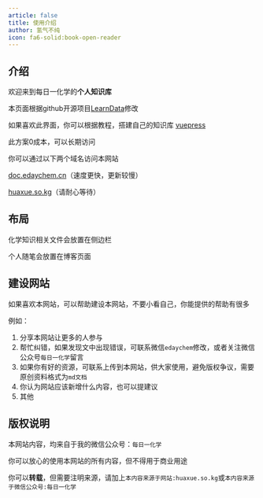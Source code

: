 ```yaml
---
article: false
title: 使用介绍
author: 氢气不纯
icon: fa6-solid:book-open-reader
---
```


## 介绍

欢迎来到每日一化学的**个人知识库**

本页面根据github开源项目[LearnData](https://github.com/rockbenben/LearnData)修改

如果喜欢此界面，你可以根据教程，搭建自己的知识库 [vuepress](https://vuepress.github.io/zh/)

此方案0成本，可以长期访问 

你可以通过以下两个域名访问本网站

[doc.edaychem.cn](https://doc.edaychem.cn/)（速度更快，更新较慢）

[huaxue.so.kg](https://huaxue.so.kg/)（请耐心等待）

## 布局

化学知识相关文件会放置在侧边栏

个人随笔会放置在博客页面

## 建设网站

如果喜欢本网站，可以帮助建设本网站，不要小看自己，你能提供的帮助有很多

例如：

1. 分享本网站让更多的人参与
2. 帮忙纠错，如果发现文中出现错误，可联系微信`edaychem`修改，或者关注微信公众号`每日一化学`留言
3. 如果你有好的资源，可联系上传到本网站，供大家使用，避免版权争议，需要原创资料格式为`md文档`
4. 你认为网站应该新增什么内容，也可以提建议
5. 其他

## 版权说明

本网站内容，均来自于我的微信公众号：`每日一化学`

你可以放心的使用本网站的所有内容，但不得用于商业用途

你可以**转载**，但需要注明来源，请加上`本内容来源于网站:huaxue.so.kg`或`本内容来源于微信公众号:每日一化学`